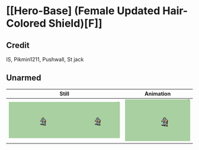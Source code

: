 # [\[Hero-Base\] \(Female Updated Hair-Colored Shield\)\[F\]]

## Credit

IS, Pikmin1211, Pushwall, St jack
	
## Unarmed

| Still | Animation |
| :---: | :-------: |
| ![Unarmed still](./Unarmed_000.png) | ![Unarmed animation](./Unarmed.gif) |
